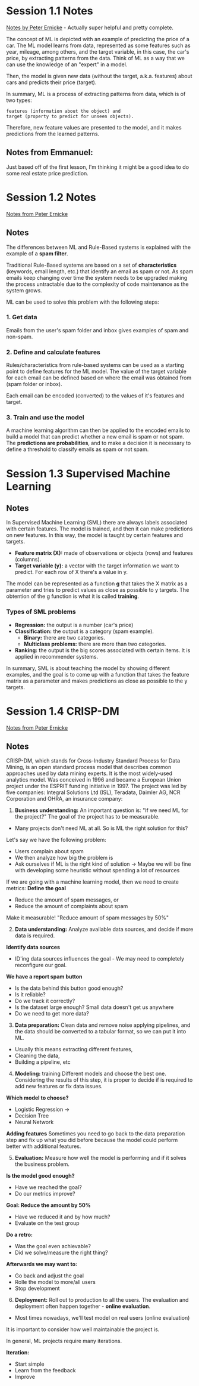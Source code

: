 # Session 1.1 Notes
[Notes by Peter Ernicke](https://knowmledge.com/2023/09/09/ml-zoomcamp-2023-introduction-to-machine-learning-part-1/) - Actually super helpful and pretty complete. 

The concept of ML is depicted with an example of predicting the price of a car. The ML model learns from data, represented as some features such as year, mileage, among others, and the target variable, in this case, the car's price, by extracting patterns from the data. Think of ML as a way that we can use the knowledge of an "expert" in a model. 

Then, the model is given new data (without the target, a.k.a. features) about cars and predicts their price (target).

In summary, ML is a process of extracting patterns from data, which is of two types:

    features (information about the object) and
    target (property to predict for unseen objects).

Therefore, new feature values are presented to the model, and it makes predictions from the learned patterns.


## Notes from Emmanuel: 

Just based off of the first lesson, I'm thinking it might be a good idea to do some real estate price prediction.

# Session 1.2 Notes 

 [Notes from Peter Ernicke](https://knowmledge.com/2023/09/10/ml-zoomcamp-2023-introduction-to-machine-learning-part-2/)

## Notes

The differences between ML and Rule-Based systems is explained with the example of a **spam filter**.

Traditional Rule-Based systems are based on a set of **characteristics** (keywords, email length, etc.) that identify an email as spam or not. As spam emails keep changing over time the system needs to be upgraded making the process untractable due to the complexity of code maintenance as the system grows.

ML can be used to solve this problem with the following steps:

### 1. Get data 
Emails from the user's spam folder and inbox gives examples of spam and non-spam.

### 2. Define and calculate features
Rules/characteristics from rule-based systems can be used as a starting point to define features for the ML model. The value of the target variable for each email can be defined based on where the email was obtained from (spam folder or inbox).

Each email can be encoded (converted) to the values of it's features and target.

### 3. Train and use the model
A machine learning algorithm can then be applied to the encoded emails to build a model that can predict whether a new email is spam or not spam. The **predictions are probabilities**, and to make a decision it is necessary to define a threshold to classify emails as spam or not spam. 


# Session 1.3 Supervised Machine Learning 

## Notes

In Supervised Machine Learning (SML) there are always labels associated with certain features.
The model is trained, and then it can make predictions on new features. In this way, the model
is taught by certain features and targets. 

* **Feature matrix (X):** made of observations or objects (rows) and features (columns).
* **Target variable (y):** a vector with the target information we want to predict. For each row of X there's a value in y.


The model can be represented as a function **g** that takes the X matrix as a parameter and tries
to predict values as close as possible to y targets. 
The obtention of the g function is what it is called **training**.

### Types of SML problems 

* **Regression:** the output is a number (car's price)
* **Classification:** the output is a category (spam example). 
	* **Binary:** there are two categories. 
	* **Multiclass problems:** there are more than two categories. 
* **Ranking:** the output is the big scores associated with certain items. It is applied in recommender systems. 

In summary, SML is about teaching the model by showing different examples, and the goal is
to come up with a function that takes the feature matrix as a
parameter and makes predictions as close as possible to the y targets. 

# Session 1.4 CRISP-DM

[Notes from Peter Ernicke](https://knowmledge.com/2023/09/12/ml-zoomcamp-2023-introduction-to-machine-learning-part-4/)

## Notes

CRISP-DM, which stands for Cross-Industry Standard Process for Data Mining, is an open standard process model that describes common approaches used by data mining experts. It is the most widely-used analytics model. Was conceived in 1996 and became a European Union project under the ESPRIT funding initiative in 1997. The project was led by five companies: Integral Solutions Ltd (ISL), Teradata, Daimler AG, NCR Corporation and OHRA, an insurance company: 

1. **Business understanding:** An important question is: "If we need ML for the project?" The goal of the project has to be measurable. 
- Many projects don't need ML at all. So is ML the right solution for this?

Let's say we have the following problem: 
* Users complain about spam
* We then analyze how big the problem is
* Ask ourselves if ML is the right kind of solution -> Maybe we will be fine with developing some heuristic without spending a lot of resources 

If we are going with a machine learning model, then we need to create metrics: 
**Define the goal** 
* Reduce the amount of spam messages, or 
* Reduce the amount of complaints about spam 

Make it measurable! "Reduce amount of spam messages by 50%" 

2. **Data understanding:** Analyze available data sources, and decide if more data is required. 

**Identify data sources** 
* ID'ing data sources influences the goal - We may need to completely reconfigure our goal. 

**We have a report spam button** 
* Is the data behind this button good enough?
* Is it reliable?
* Do we track it correctly?
* Is the dataset large enough? Small data doesn't get us anywhere
* Do we need to get more data? 

3. **Data preparation:** Clean data and remove noise applying pipelines, and the data should be converted to a tabular format, so we can put it into ML.

* Usually this means extracting different features, 
* Cleaning the data,
* Building a pipeline, etc

4. **Modeling:** training Different models and choose the best one. Considering the results of this step, it is proper to decide if is required to add new features or fix data issues. 

**Which model to choose?**
* Logistic Regression -> 
* Decision Tree 
* Neural Network 

**Adding features**
Sometimes you need to go back to the data preparation step and fix up what you did before because the model could perform better with additional features. 

5. **Evaluation:** Measure how well the model is performing and if it solves the business problem. 

**Is the model good enough?**
* Have we reached the goal?
* Do our metrics improve? 

**Goal: Reduce the amount by 50%**
- Have we reduced it and by how much?
- Evaluate on the test group 

**Do a retro:**
- Was the goal even achievable? 
- Did we solve/measure the right thing? 

**Afterwards we may want to:**
- Go back and adjust the goal 
- Rolle the model to more/all users
- Stop development 

6. **Deployment:** Roll out to production to all the users. The evaluation and deployment often happen together - **online evaluation**. 

- Most times nowadays, we'll test model on real users (online evaluation)

It is important to consider how well maintainable the project is.
  
In general, ML projects require many iterations.

**Iteration:** 
* Start simple
* Learn from the feedback
* Improve